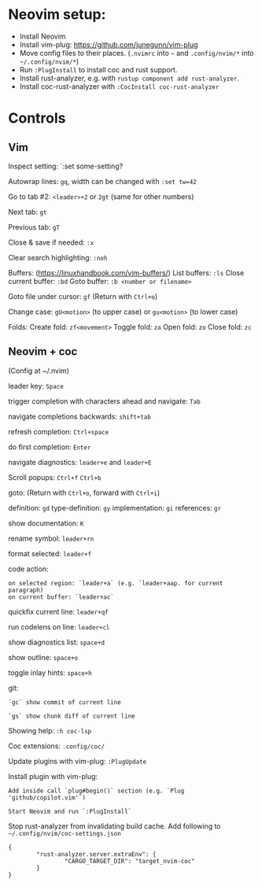 # Neovim setup:
- Install Neovim
- Install vim-plug: https://github.com/junegunn/vim-plug
- Move config files to their places. (`.nvimrc` into `~` and `.config/nvim/*` into `~/.config/nvim/*`)
- Run `:PlugInstall` to install coc and rust support.
- Install rust-analyzer, e.g. with `rustup component add rust-analyzer`.
- Install coc-rust-analyzer with `:CocInstall coc-rust-analyzer`

# Controls

## Vim

Inspect setting: `:set some-setting?

Autowrap lines: `gq`, width can be changed with `:set tw=42`

Go to tab #2: `<leader>+2` or `2gt` (same for other numbers)

Next tab: `gt`

Previous tab: `gT`

Close & save if needed: `:x`

Clear search highlighting: `:noh`

Buffers: (https://linuxhandbook.com/vim-buffers/)
 List buffers: `:ls`
 Close current buffer: `:bd`
 Goto buffer: `:b <number or filename>`

Goto file under cursor: `gf`  (Return with `Ctrl+o`)

Change case: `gU<motion>` (to upper case) or `gu<motion>` (to lower case)

Folds:
   Create fold: `zf<movement>`
   Toggle fold: `za`
   Open fold: `zo`
   Close fold: `zc`

## Neovim + coc

(Config at ~/.nvim)

leader key: `Space`

trigger completion with characters ahead and navigate: `Tab`

navigate completions backwards: `shift+tab`

refresh completion: `Ctrl+space`

do first completion: `Enter`

navigate diagnostics: `leader+e` and `leader+E`

Scroll popups: `Ctrl+f` `Ctrl+b`

goto: (Return with `Ctrl+o`, forward with `Ctrl+i`)

definition: `gd`
type-definition: `gy`
implementation: `gi`
references: `gr`

show documentation: `K`

rename symbol: `leader+rn`

format selected: `leader+f`

code action:

	on selected region: `leader+a` (e.g. `leader+aap. for current paragraph)
	on current buffer: `leader+ac`

quickfix current line: `leader+qf`

run codelens on line: `leader+cl`

show diagnostics list: `space+d`

show outline: `space+o`

toggle inlay hints: `space+h`

git:

    `gc` show commit of current line

    `gs` show chunk diff of current line

Showing help:
`:h coc-lsp`

Coc extensions: `.config/coc/`

Update plugins with vim-plug: `:PlugUpdate`

Install plugin with vim-plug:

    Add inside call `plug#begin()` section (e.g. `Plug 'github/copilot.vim'`)

    Start Neovim and run `:PlugInstall`

Stop rust-analyzer from invalidating build cache. Add following to `~/.config/nvim/coc-settings.json`
```
{
        "rust-analyzer.server.extraEnv": {
                "CARGO_TARGET_DIR": "target_nvim-coc"
        }
}
```
